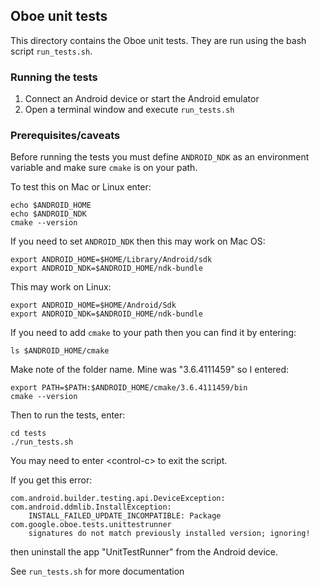 ## Oboe unit tests
This directory contains the Oboe unit tests. They are run using the bash script `run_tests.sh`. 

### Running the tests

1. Connect an Android device or start the Android emulator
2. Open a terminal window and execute `run_tests.sh`

### Prerequisites/caveats
Before running the tests you must define `ANDROID_NDK` as an environment variable and make sure `cmake` is on your path.

To test this on Mac or Linux enter:

    echo $ANDROID_HOME
    echo $ANDROID_NDK
    cmake --version

If you need to set `ANDROID_NDK` then this may work on Mac OS:

    export ANDROID_HOME=$HOME/Library/Android/sdk
    export ANDROID_NDK=$ANDROID_HOME/ndk-bundle
    
This may work on Linux:

    export ANDROID_HOME=$HOME/Android/Sdk
    export ANDROID_NDK=$ANDROID_HOME/ndk-bundle

If you need to add `cmake` to your path then you can find it by entering:

    ls $ANDROID_HOME/cmake
    
Make note of the folder name. Mine was "3.6.4111459" so I entered:
    
    export PATH=$PATH:$ANDROID_HOME/cmake/3.6.4111459/bin
    cmake --version
    
Then to run the tests, enter:

    cd tests
    ./run_tests.sh
    
You may need to enter \<control-c\> to exit the script.

If you get this error:

    com.android.builder.testing.api.DeviceException: com.android.ddmlib.InstallException:
        INSTALL_FAILED_UPDATE_INCOMPATIBLE: Package com.google.oboe.tests.unittestrunner
        signatures do not match previously installed version; ignoring!

then uninstall the app "UnitTestRunner" from the Android device.

See `run_tests.sh` for more documentation
